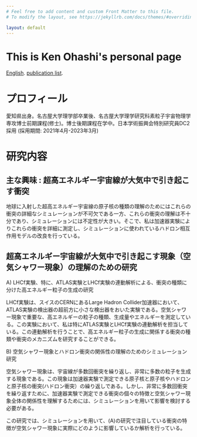 ```yaml
---
# Feel free to add content and custom Front Matter to this file.
# To modify the layout, see https://jekyllrb.com/docs/themes/#overriding-theme-defaults

layout: default
---
```

# This is Ken Ohashi's personal page
[English]( ./english_index.html).
[publication list]( ./publication.html).

# プロフィール

愛知県出身。名古屋大学理学部卒業後、名古屋大学理学研究科素粒子宇宙物理学専攻博士前期課程(修士)。博士後期課程在学中。日本学術振興会特別研究員DC2採用 (採用期間: 2021年4月-2023年3月) 


# 研究内容

## 主な興味 : 超高エネルギー宇宙線が大気中で引き起こす衝突

地球に入射した超高エネルギー宇宙線の原子核の種類の理解のためにはこれらの衝突の詳細なシミュレーションが不可欠である一方、これらの衝突の理解は不十分であり、シミュレーションには不定性が大きい。そこで、私は加速器実験によりこれらの衝突を詳細に測定し、シミュレーションに使われているハドロン相互作用モデルの改良を行っている。

## 超高エネルギー宇宙線が大気中で引き起こす現象（空気シャワー現象）の理解のための研究

A) LHCf実験、特に、ATLAS実験とLHCf実験の連動解析による、衝突の種類に分けた高エネルギー粒子の生成の研究

LHCf実験は、スイスのCERNにあるLarge Hadron Collider加速器において、ATLAS実験の検出器の超前方に小さな検出器をおいた実験である。空気シャワー現象で重要な、高エネルギーの粒子の種類、生成量やエネルギーを測定している。この実験において、私は特にATLAS実験とLHCf実験の連動解析を担当している。この連動解析を行うことで、高エネルギー粒子の生成に関係する衝突の種類や衝突のメカニズムを研究することができる。


B) 空気シャワー現象とハドロン衝突の関係性の理解のためのシミュレーション研究

空気シャワー現象は、宇宙線が多数回衝突を繰り返し、非常に多数の粒子を生成する現象である。この現象は加速器実験で測定できる原子核と原子核やハドロンと原子核の衝突(ハドロン衝突）の繰り返しである。しかし、非常に多数回衝突を繰り返すために、加速器実験で測定できる衝突の個々の特徴と空気シャワー現象全体の関係性を理解するためには、シミュレーションを用いて影響を検討する必要がある。

この研究では、シミュレーションを用いて、(A)の研究で注目している衝突の特徴が空気シャワー現象に実際にどのように影響しているか解析を行っている。

